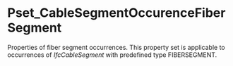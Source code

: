 # Pset_CableSegmentOccurenceFiberSegment

Properties of fiber segment occurrences. This property set is applicable to occurrences of _IfcCableSegment_ with predefined type FIBERSEGMENT.
